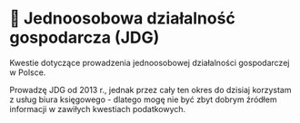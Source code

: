 # 💸 Jednoosobowa działalność gospodarcza (JDG)

Kwestie dotyczące prowadzenia jednoosobowej działalności gospodarczej w Polsce.

Prowadzę JDG od 2013 r., jednak przez cały ten okres do dzisiaj korzystam z usług biura księgowego - dlatego mogę nie być zbyt dobrym źródłem informacji w zawiłych kwestiach podatkowych.
